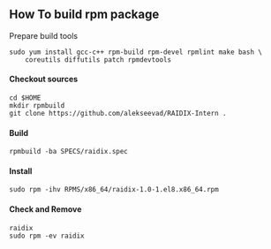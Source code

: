 ## How To build rpm package
Prepare build tools

	sudo yum install gcc-c++ rpm-build rpm-devel rpmlint make bash \
		coreutils diffutils patch rpmdevtools

#### Checkout sources

	cd $HOME 
	mkdir rpmbuild 
	git clone https://github.com/alekseevad/RAIDIX-Intern .

#### Build

	rpmbuild -ba SPECS/raidix.spec

#### Install

	sudo rpm -ihv RPMS/x86_64/raidix-1.0-1.el8.x86_64.rpm

#### Check and Remove

	raidix 
	sudo rpm -ev raidix
